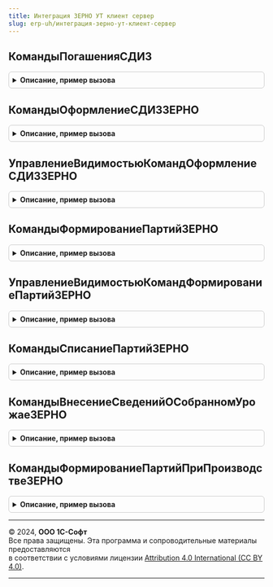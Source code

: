 ```yaml
---
title: Интеграция ЗЕРНО УТ клиент сервер
slug: erp-uh/интеграция-зерно-ут-клиент-сервер
---
```



## КомандыПогашенияСДИЗ
<details style="margin: 1em 0; padding: 0.5em; border: 1px solid #ccc; border-radius: 6px;">

<summary style="font-weight: bold; cursor: pointer;">Описание, пример вызова</summary>

```bsl

// Заполняет структуру команд для динамического формирования доступных для создания документов на основании.
//
// Параметры:
// 	Команды - Структура - Исходящий, структура команд динамически формируемых для создания документов на основании.
//
Процедура КомандыПогашенияСДИЗ(Команды) Экспорт
```

Пример вызова
```bsl
ИнтеграцияЗЕРНОУТКлиентСервер.КомандыПогашенияСДИЗ(Команды) 
```
</details>

## КомандыОформлениеСДИЗЗЕРНО
<details style="margin: 1em 0; padding: 0.5em; border: 1px solid #ccc; border-radius: 6px;">

<summary style="font-weight: bold; cursor: pointer;">Описание, пример вызова</summary>

```bsl

// Заполняет структуру команд для динамического формирования доступных для создания документов на основании.
//
// Параметры:
// 	Команды - Структура - Исходящий, структура команд динамически формируемых для создания документов на основании.
//
Процедура КомандыОформлениеСДИЗЗЕРНО(Команды) Экспорт
```

Пример вызова
```bsl
ИнтеграцияЗЕРНОУТКлиентСервер.КомандыОформлениеСДИЗЗЕРНО(Команды) 
```
</details>

## УправлениеВидимостьюКомандОформлениеСДИЗЗЕРНО
<details style="margin: 1em 0; padding: 0.5em; border: 1px solid #ccc; border-radius: 6px;">

<summary style="font-weight: bold; cursor: pointer;">Описание, пример вызова</summary>

```bsl

// Устанавливает видимость команд динамически формируемых для создания документов на основании.
//
// Параметры:
// 	Форма   - ФормаКлиентскогоПриложения - Форма на которой находятся вызова команд.
// 	Команды - Структура - структура команд динамически формируемых для создания документов на основании.
//
Процедура УправлениеВидимостьюКомандОформлениеСДИЗЗЕРНО(Форма, Команды) Экспорт
```

Пример вызова
```bsl
ИнтеграцияЗЕРНОУТКлиентСервер.УправлениеВидимостьюКомандОформлениеСДИЗЗЕРНО(Форма, Команды) 
```
</details>

## КомандыФормированиеПартийЗЕРНО
<details style="margin: 1em 0; padding: 0.5em; border: 1px solid #ccc; border-radius: 6px;">

<summary style="font-weight: bold; cursor: pointer;">Описание, пример вызова</summary>

```bsl

// Заполняет структуру команд для динамического формирования доступных для создания документов на основании.
//
// Параметры:
// 	Команды - Структура - Исходящий, структура команд динамически формируемых для создания документов на основании.
//
Процедура КомандыФормированиеПартийЗЕРНО(Команды) Экспорт
```

Пример вызова
```bsl
ИнтеграцияЗЕРНОУТКлиентСервер.КомандыФормированиеПартийЗЕРНО(Команды) 
```
</details>

## УправлениеВидимостьюКомандФормированиеПартийЗЕРНО
<details style="margin: 1em 0; padding: 0.5em; border: 1px solid #ccc; border-radius: 6px;">

<summary style="font-weight: bold; cursor: pointer;">Описание, пример вызова</summary>

```bsl

// Устанавливает видимость команд динамически формируемых для создания документов на основании.
//
// Параметры:
// 	Форма   - ФормаКлиентскогоПриложения - Форма на которой находятся вызова команд.
// 	Команды - Структура - структура команд динамически формируемых для создания документов на основании.
//
Процедура УправлениеВидимостьюКомандФормированиеПартийЗЕРНО(Форма, Команды) Экспорт
```

Пример вызова
```bsl
ИнтеграцияЗЕРНОУТКлиентСервер.УправлениеВидимостьюКомандФормированиеПартийЗЕРНО(Форма, Команды) 
```
</details>

## КомандыСписаниеПартийЗЕРНО
<details style="margin: 1em 0; padding: 0.5em; border: 1px solid #ccc; border-radius: 6px;">

<summary style="font-weight: bold; cursor: pointer;">Описание, пример вызова</summary>

```bsl

// Заполняет структуру команд для динамического формирования доступных для создания документов на основании.
//
// Параметры:
// 	Команды - Структура - Исходящий, структура команд динамически формируемых для создания документов на основании.
//
Процедура КомандыСписаниеПартийЗЕРНО(Команды) Экспорт
```

Пример вызова
```bsl
ИнтеграцияЗЕРНОУТКлиентСервер.КомандыСписаниеПартийЗЕРНО(Команды) 
```
</details>

## КомандыВнесениеСведенийОСобранномУрожаеЗЕРНО
<details style="margin: 1em 0; padding: 0.5em; border: 1px solid #ccc; border-radius: 6px;">

<summary style="font-weight: bold; cursor: pointer;">Описание, пример вызова</summary>

```bsl

// Заполняет структуру команд для динамического формирования доступных для создания документов на основании.
//
// Параметры:
// 	Команды - Структура - Исходящий, структура команд динамически формируемых для создания документов на основании.
//
Процедура КомандыВнесениеСведенийОСобранномУрожаеЗЕРНО(Команды) Экспорт
```

Пример вызова
```bsl
ИнтеграцияЗЕРНОУТКлиентСервер.КомандыВнесениеСведенийОСобранномУрожаеЗЕРНО(Команды) 
```
</details>

## КомандыФормированиеПартийПриПроизводствеЗЕРНО
<details style="margin: 1em 0; padding: 0.5em; border: 1px solid #ccc; border-radius: 6px;">

<summary style="font-weight: bold; cursor: pointer;">Описание, пример вызова</summary>

```bsl

// Заполняет структуру команд для динамического формирования доступных для создания документов на основании.
//
// Параметры:
// 	Команды - Структура - Исходящий, структура команд динамически формируемых для создания документов на основании.
//
Процедура КомандыФормированиеПартийПриПроизводствеЗЕРНО(Команды) Экспорт
```

Пример вызова
```bsl
ИнтеграцияЗЕРНОУТКлиентСервер.КомандыФормированиеПартийПриПроизводствеЗЕРНО(Команды) 
```
</details>

---

© 2024, **ООО 1С-Софт**  
Все права защищены. Эта программа и сопроводительные материалы предоставляются  
в соответствии с условиями лицензии [Attribution 4.0 International (CC BY 4.0)](https://creativecommons.org/licenses/by/4.0/legalcode).

---
